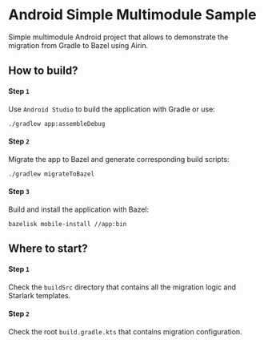 # Android Simple Multimodule Sample

Simple multimodule Android project that allows to demonstrate the migration from Gradle to Bazel using Airin.

## How to build?

#### Step `1`
Use `Android Studio` to build the application with Gradle or use:
```shell
./gradlew app:assembleDebug
```
#### Step `2`
Migrate the app to Bazel and generate corresponding build scripts:
```shell
./gradlew migrateToBazel
```
#### Step `3`
Build and install the application with Bazel:
```shell
bazelisk mobile-install //app:bin
```

## Where to start?
#### Step `1`
Check the `buildSrc` directory that contains all the migration logic and Starlark templates.
#### Step `2`
Check the root `build.gradle.kts` that contains migration configuration.
